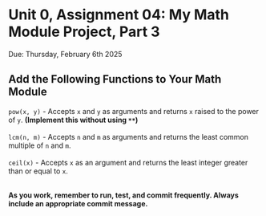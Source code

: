 # Unit 0, Assignment 04: My Math Module Project, Part 3
Due: Thursday, February 6th 2025

## Add the Following Functions to Your Math Module

`pow(x, y)` - Accepts `x` and `y` as arguments and returns `x` raised to the power of `y`.  **(Implement this without using `**`)**<br><br>
`lcm(n, m)` - Accepts `n` and `m` as arguments and returns the least common multiple of `n` and `m`.<br><br> 
`ceil(x)` - Accepts `x` as an argument and returns the least integer greater than or equal to `x`.<br><br>

**As you work, remember to run, test, and commit frequently.  Always include an appropriate commit message.**
